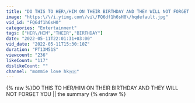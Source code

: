 ```yaml
---
title: "DO THIS TO HER\/HIM ON THEIR BIRTHDAY AND THEY WILL NOT FORGET YOU || the summary"
image: "https:\/\/i.ytimg.com\/vi\/FQ6df1h6sH0\/hqdefault.jpg"
vid_id: "FQ6df1h6sH0"
categories: "Entertainment"
tags: ["HER\/HIM","THEIR","BIRTHDAY"]
date: "2022-05-11T22:01:31+03:00"
vid_date: "2022-05-11T15:30:10Z"
duration: "PT13M51S"
viewcount: "236"
likeCount: "117"
dislikeCount: ""
channel: "mommie love hk🇭🇰"
---
```

{% raw %}DO THIS TO HER/HIM ON THEIR BIRTHDAY AND THEY WILL NOT FORGET YOU || the summary {% endraw %}
